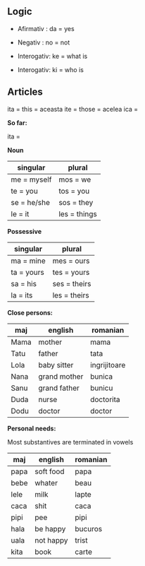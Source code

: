 ## Logic

* Afirmativ  : da   = yes
* Negativ    : no   = not

* Interogativ: ke  = what is
* Interogativ: ki  = who is

## Articles

ita = this   = aceasta
ite = those  = acelea
ica = 

**So far:**

ita = 

**Noun**

singular      | plural
--------------|-----------------------------
me = myself   | mos = we
te = you      | tos = you
se = he/she   | sos = they
le = it       | les = things

**Possessive**

singular   | plural
-----------|--------------------------------
ma = mine  | mes = ours
ta = yours | tes = yours
sa = his   | ses = theirs
la = its   | les = theirs

**Close persons:**

maj  | english            | romanian
-----|--------------------|-----------------
Mama | mother             | mama
Tatu | father             | tata
Lola | baby sitter        | ingrijitoare
Nana | grand mother       | bunica
Sanu | grand father       | bunicu
Duda | nurse              | doctorita
Dodu | doctor             | doctor

**Personal needs:**

Most substantives are terminated in vowels

maj  | english            | romanian
-----|--------------------|-----------------
papa | soft food          | papa
bebe | whater             | beau
lele | milk               | lapte 
caca | shit               | caca
pipi | pee                | pipi
hala | be happy           | bucuros
uala | not happy          | trist
kita | book               | carte


